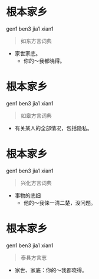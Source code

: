 # 根本家乡
gen1 ben3 jia1 xian1
> 如东方言词典
- 家世家底。
  - 你的～我都晓得。

# 根本家乡
gen1 ben3 jia1 xian1
> 如皋方言词典
- 有关某人的全部情况，包括隐私。

# 根本家乡
gen1 ben3 jia1 xian1
> 兴化方言词典
- 事物的底细
  - 他的～我俫一清二楚，没问题。

# 根本家乡
gen1 ben3 jia1 xian1
> 泰县方言志
- 家世、家底：你的～我都晓得。
